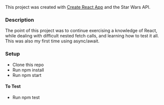 This project was created with [Create React App](https://github.com/facebookincubator/create-react-app) and the Star Wars API.
### Description
The point of this project was to continue exercising a knowledge of React, while dealing with difficult nested fetch calls, and learning how to test it all. This was also my first time using async/await. 

### Setup
* Clone this repo
* Run npm install
* Run npm start
#### To Test
* Run npm test

